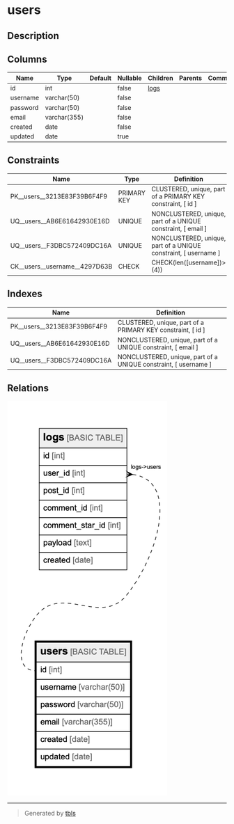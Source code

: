 # users

## Description

## Columns

| Name | Type | Default | Nullable | Children | Parents | Comment |
| ---- | ---- | ------- | -------- | -------- | ------- | ------- |
| id | int |  | false | [logs](logs.md) |  |  |
| username | varchar(50) |  | false |  |  |  |
| password | varchar(50) |  | false |  |  |  |
| email | varchar(355) |  | false |  |  |  |
| created | date |  | false |  |  |  |
| updated | date |  | true |  |  |  |

## Constraints

| Name | Type | Definition |
| ---- | ---- | ---------- |
| PK__users__3213E83F39B6F4F9 | PRIMARY KEY | CLUSTERED, unique, part of a PRIMARY KEY constraint, [ id ] |
| UQ__users__AB6E61642930E16D | UNIQUE | NONCLUSTERED, unique, part of a UNIQUE constraint, [ email ] |
| UQ__users__F3DBC572409DC16A | UNIQUE | NONCLUSTERED, unique, part of a UNIQUE constraint, [ username ] |
| CK__users__username__4297D63B | CHECK | CHECK(len([username])>(4)) |

## Indexes

| Name | Definition |
| ---- | ---------- |
| PK__users__3213E83F39B6F4F9 | CLUSTERED, unique, part of a PRIMARY KEY constraint, [ id ] |
| UQ__users__AB6E61642930E16D | NONCLUSTERED, unique, part of a UNIQUE constraint, [ email ] |
| UQ__users__F3DBC572409DC16A | NONCLUSTERED, unique, part of a UNIQUE constraint, [ username ] |

## Relations

![er](users.png)

---

> Generated by [tbls](https://github.com/k1LoW/tbls)

